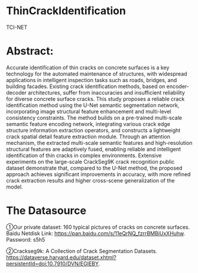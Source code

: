 # ThinCrackIdentification
TCI-NET
# Abstract:
Accurate identification of thin cracks on concrete surfaces is a key technology for the automated maintenance of structures, with widespread applications in intelligent inspection tasks such as roads, bridges, and building facades. Existing crack identification methods, based on encoder-decoder architectures, suffer from inaccuracies and insufficient reliability for diverse concrete surface cracks. This study proposes a reliable crack identification method using the U-Net semantic segmentation network, incorporating image structural feature enhancement and multi-level consistency constraints. The method builds on a pre-trained multi-scale semantic feature encoding network, integrating various crack edge structure information extraction operators, and constructs a lightweight crack spatial detail feature extraction module. Through an attention mechanism, the extracted multi-scale semantic features and high-resolution structural features are adaptively fused, enabling reliable and intelligent identification of thin cracks in complex environments. Extensive experiments on the large-scale CrackSeg9K crack recognition public dataset demonstrate that, compared to the U-Net method, the proposed approach achieves significant improvements in accuracy, with more refined crack extraction results and higher cross-scene generalization of the model.

# The Datasource
①Our private dataset: 160 typical pictures of cracks on concrete surfaces.
    Baidu Netdisk Link: https://pan.baidu.com/s/11eQrNQ_fzrrBMBiUxXHuhw. Password: s5h5 
    
②Crackseg9k: A Collection of Crack Segmentation Datasets.
    https://dataverse.harvard.edu/dataset.xhtml?persistentId=doi:10.7910/DVN/EGIEBY.
